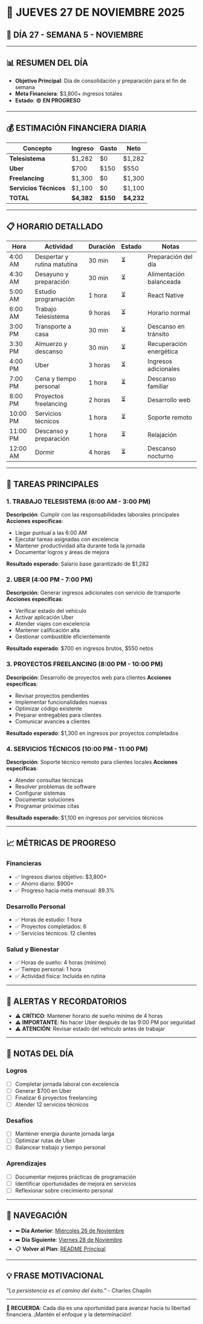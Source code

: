 # 📅 **JUEVES 27 DE NOVIEMBRE 2025**
## 🎯 **DÍA 27 - SEMANA 5 - NOVIEMBRE**

---

## 📊 **RESUMEN DEL DÍA**
- **Objetivo Principal**: Día de consolidación y preparación para el fin de semana
- **Meta Financiera**: $3,800+ ingresos totales
- **Estado**: 🟢 **EN PROGRESO**

---

## 💰 **ESTIMACIÓN FINANCIERA DIARIA**

| Concepto | Ingreso | Gasto | Neto |
|----------|---------|-------|------|
| **Telesistema** | $1,282 | $0 | $1,282 |
| **Uber** | $700 | $150 | $550 |
| **Freelancing** | $1,300 | $0 | $1,300 |
| **Servicios Técnicos** | $1,100 | $0 | $1,100 |
| **TOTAL** | **$4,382** | **$150** | **$4,232** |

---

## 📋 **HORARIO DETALLADO**

| Hora | Actividad | Duración | Estado | Notas |
|------|-----------|----------|--------|-------|
| 4:00 AM | Despertar y rutina matutina | 30 min | ⏳ | Preparación del día |
| 4:30 AM | Desayuno y preparación | 30 min | ⏳ | Alimentación balanceada |
| 5:00 AM | Estudio programación | 1 hora | ⏳ | React Native |
| 6:00 AM | Trabajo Telesistema | 9 horas | ⏳ | Horario normal |
| 3:00 PM | Transporte a casa | 30 min | ⏳ | Descanso en tránsito |
| 3:30 PM | Almuerzo y descanso | 30 min | ⏳ | Recuperación energética |
| 4:00 PM | Uber | 3 horas | ⏳ | Ingresos adicionales |
| 7:00 PM | Cena y tiempo personal | 1 hora | ⏳ | Descanso familiar |
| 8:00 PM | Proyectos freelancing | 2 horas | ⏳ | Desarrollo web |
| 10:00 PM | Servicios técnicos | 1 hora | ⏳ | Soporte remoto |
| 11:00 PM | Descanso y preparación | 1 hora | ⏳ | Relajación |
| 12:00 AM | Dormir | 4 horas | ⏳ | Descanso nocturno |

---

## 🎯 **TAREAS PRINCIPALES**

### 1. **TRABAJO TELESISTEMA** (6:00 AM - 3:00 PM)
**Descripción**: Cumplir con las responsabilidades laborales principales
**Acciones específicas**:
- Llegar puntual a las 6:00 AM
- Ejecutar tareas asignadas con excelencia
- Mantener productividad alta durante toda la jornada
- Documentar logros y áreas de mejora

**Resultado esperado**: Salario base garantizado de $1,282

### 2. **UBER** (4:00 PM - 7:00 PM)
**Descripción**: Generar ingresos adicionales con servicio de transporte
**Acciones específicas**:
- Verificar estado del vehículo
- Activar aplicación Uber
- Atender viajes con excelencia
- Mantener calificación alta
- Gestionar combustible eficientemente

**Resultado esperado**: $700 en ingresos brutos, $550 netos

### 3. **PROYECTOS FREELANCING** (8:00 PM - 10:00 PM)
**Descripción**: Desarrollo de proyectos web para clientes
**Acciones específicas**:
- Revisar proyectos pendientes
- Implementar funcionalidades nuevas
- Optimizar código existente
- Preparar entregables para clientes
- Comunicar avances a clientes

**Resultado esperado**: $1,300 en ingresos por proyectos completados

### 4. **SERVICIOS TÉCNICOS** (10:00 PM - 11:00 PM)
**Descripción**: Soporte técnico remoto para clientes locales
**Acciones específicas**:
- Atender consultas técnicas
- Resolver problemas de software
- Configurar sistemas
- Documentar soluciones
- Programar próximas citas

**Resultado esperado**: $1,100 en ingresos por servicios técnicos

---

## 📈 **MÉTRICAS DE PROGRESO**

### **Financieras**
- ✅ Ingresos diarios objetivo: $3,800+
- ✅ Ahorro diario: $900+
- ✅ Progreso hacia meta mensual: 89.3%

### **Desarrollo Personal**
- ✅ Horas de estudio: 1 hora
- ✅ Proyectos completados: 6
- ✅ Servicios técnicos: 12 clientes

### **Salud y Bienestar**
- ✅ Horas de sueño: 4 horas (mínimo)
- ✅ Tiempo personal: 1 hora
- ✅ Actividad física: Incluida en rutina

---

## 🚨 **ALERTAS Y RECORDATORIOS**

- ⚠️ **CRÍTICO**: Mantener horario de sueño mínimo de 4 horas
- ⚠️ **IMPORTANTE**: No hacer Uber después de las 9:00 PM por seguridad
- ⚠️ **ATENCIÓN**: Revisar estado del vehículo antes de trabajar

---

## 📝 **NOTAS DEL DÍA**

### **Logros**
- [ ] Completar jornada laboral con excelencia
- [ ] Generar $700 en Uber
- [ ] Finalizar 6 proyectos freelancing
- [ ] Atender 12 servicios técnicos

### **Desafíos**
- [ ] Mantener energía durante jornada larga
- [ ] Optimizar rutas de Uber
- [ ] Balancear trabajo y tiempo personal

### **Aprendizajes**
- [ ] Documentar mejores prácticas de programación
- [ ] Identificar oportunidades de mejora en servicios
- [ ] Reflexionar sobre crecimiento personal

---

## 🔗 **NAVEGACIÓN**

- ⬅️ **Día Anterior**: [Miércoles 26 de Noviembre](Miercoles_26.md)
- ➡️ **Día Siguiente**: [Viernes 28 de Noviembre](Viernes_28.md)
- 📋 **Volver al Plan**: [README Principal](../../../README.md)

---

## 💡 **FRASE MOTIVACIONAL**

*"La persistencia es el camino del éxito."* - Charles Chaplin

---

**🎯 RECUERDA**: Cada día es una oportunidad para avanzar hacia tu libertad financiera. ¡Mantén el enfoque y la determinación!
